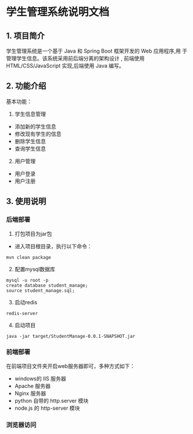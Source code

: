 # 学生管理系统说明文档

## 1. 项目简介

学生管理系统是一个基于 Java 和 Spring Boot 框架开发的 Web 应用程序,用
于管理学生信息。该系统采用前后端分离的架构设计 , 前端使用
HTML/CSS/JavaScript 实现,后端使用 Java 编写。

## 2. 功能介绍

基本功能：

1. 学生信息管理

* 添加新的学生信息
* 修改现有学生的信息
* 删除学生信息
* 查询学生信息

2. 用户管理

* 用户登录
* 用户注册

## 3. 使用说明

### 后端部署

1. 打包项目为jar包

* 进入项目根目录，执行以下命令：

```shell
mvn clean package
```

2. 配置mysql数据库

```shell
mysql -u root -p
create database student_manage;
source student_manage.sql;
```

3. 启动redis

```shell
redis-server
```

4. 启动项目

```shell
java -jar target/StudentManage-0.0.1-SNAPSHOT.jar
```

### 前端部署

在前端项目文件夹开启web服务器即可，多种方式如下：

* windows的 IIS 服务器
* Apache 服务器
* Nginx 服务器
* python 自带的 http.server 模块
* node.js 的 http-server 模块

### 浏览器访问
